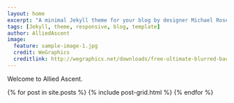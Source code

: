 ```yaml
---
layout: home
excerpt: "A minimal Jekyll theme for your blog by designer Michael Rose."
tags: [Jekyll, theme, responsive, blog, template]
author: AlliedAscent
image:
  feature: sample-image-1.jpg
  credit: WeGraphics
  creditlink: http://wegraphics.net/downloads/free-ultimate-blurred-background-pack/
---
```



Welcome to Allied Ascent. 


<div class="tiles">
{% for post in site.posts %}
	{% include post-grid.html %}
{% endfor %}
</div><!-- /.tiles -->

